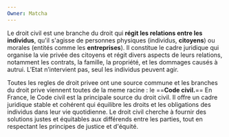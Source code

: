 ```yaml
---
Owner: Matcha
---
```

Le droit civil est une branche du droit qui **régit les relations entre les individus**, qu'il s'agisse de personnes physiques (individus, **citoyens**) ou morales (entités comme les **entreprises**). Il constitue le cadre juridique qui organise la vie privée des citoyens et régit divers aspects de leurs relations, notamment les contrats, la famille, la propriété, et les dommages causés à autrui.
L’Etat n’intervient pas, seul les individus peuvent agir.
  
Toutes les regles de droit privee ont une source commune et les branches du droit prive viennent toutes de la meme racine : le ==**Code civil.**==
En France, le Code civil est la principale source du droit civil. Il offre un cadre juridique stable et cohérent qui équilibre les droits et les obligations des individus dans leur vie quotidienne. Le droit civil cherche à fournir des solutions justes et équitables aux différends entre les parties, tout en respectant les principes de justice et d'équité.